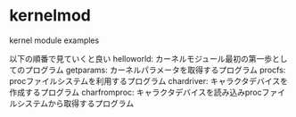kernelmod
=========

kernel module examples


以下の順番で見ていくと良い
helloworld:   カーネルモジュール最初の第一歩としてのプログラム
getparams:    カーネルパラメータを取得するプログラム
procfs:       procファイルシステムを利用するプログラム
chardriver:   キャラクタデバイスを作成するプログラム
charfromproc: キャラクタデバイスを読み込みprocファイルシステムから取得するプログラム 

